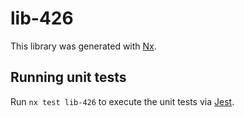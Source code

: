 # lib-426

This library was generated with [Nx](https://nx.dev).

## Running unit tests

Run `nx test lib-426` to execute the unit tests via [Jest](https://jestjs.io).
